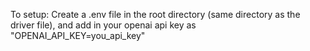To setup:
Create a .env file in the root directory (same directory as the driver file), and add in your openai api key as "OPENAI_API_KEY=you_api_key"
